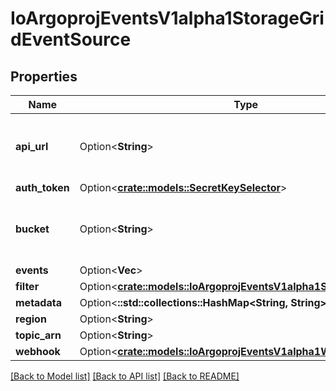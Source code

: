 # IoArgoprojEventsV1alpha1StorageGridEventSource

## Properties

Name | Type | Description | Notes
------------ | ------------- | ------------- | -------------
**api_url** | Option<**String**> | APIURL is the url of the storagegrid api. | [optional]
**auth_token** | Option<[**crate::models::SecretKeySelector**](SecretKeySelector.md)> |  | [optional]
**bucket** | Option<**String**> | Name of the bucket to register notifications for. | [optional]
**events** | Option<**Vec<String>**> |  | [optional]
**filter** | Option<[**crate::models::IoArgoprojEventsV1alpha1StorageGridFilter**](io.argoproj.events.v1alpha1.StorageGridFilter.md)> |  | [optional]
**metadata** | Option<**::std::collections::HashMap<String, String>**> |  | [optional]
**region** | Option<**String**> |  | [optional]
**topic_arn** | Option<**String**> |  | [optional]
**webhook** | Option<[**crate::models::IoArgoprojEventsV1alpha1WebhookContext**](io.argoproj.events.v1alpha1.WebhookContext.md)> |  | [optional]

[[Back to Model list]](../README.md#documentation-for-models) [[Back to API list]](../README.md#documentation-for-api-endpoints) [[Back to README]](../README.md)


